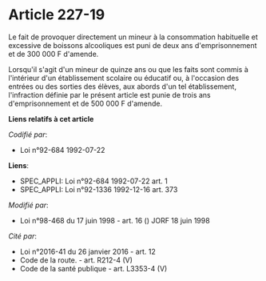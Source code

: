 # Article 227-19

Le fait de provoquer directement un mineur à la consommation habituelle et excessive de boissons alcooliques est puni de deux
ans d'emprisonnement et de 300 000 F d'amende.

Lorsqu'il s'agit d'un mineur de quinze ans ou que les faits sont commis à l'intérieur d'un établissement scolaire ou éducatif
ou, à l'occasion des entrées ou des sorties des élèves, aux abords d'un tel établissement, l'infraction définie par le
présent article est punie de trois ans d'emprisonnement et de 500 000 F d'amende.

**Liens relatifs à cet article**

_Codifié par_:

  - Loi n°92-684 1992-07-22

**Liens**:

  - SPEC_APPLI: Loi n°92-684 1992-07-22 art. 1
  - SPEC_APPLI: Loi n°92-1336 1992-12-16 art. 373

_Modifié par_:

  - Loi n°98-468 du 17 juin 1998 - art. 16 () JORF 18 juin 1998

_Cité par_:

  - Loi n°2016-41 du 26 janvier 2016 - art. 12
  - Code de la route. - art. R212-4 (V)
  - Code de la santé publique - art. L3353-4 (V)
